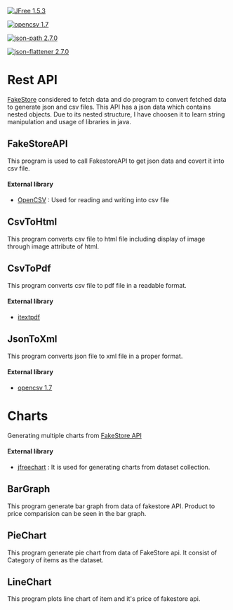 [![JFree 1.5.3](https://img.shields.io/badge/jfree-1.5.3-green.svg)](https://search.maven.org/artifact/org.jfree/jfreechart/1.5.3/jar) 

[![opencsv 1.7](https://img.shields.io/badge/opencsv-1.7-green.svg)](https://sourceforge.net/projects/opencsv/) 

[![json-path 2.7.0](https://img.shields.io/badge/json_path-2.7.0-green.svg)](https://search.maven.org/artifact/com.jayway.jsonpath/json-path/2.7.0/jar) 

[![json-flattener 2.7.0](https://img.shields.io/badge/json_flattener-0.14.0-green.svg)](https://search.maven.org/artifact/com.github.wnameless.json/json-flattener/0.14.0/jar) 


# Rest API 
[FakeStore](https://fakestoreapi.com/products) considered to fetch data and do program to convert fetched data to generate json and csv files. This API has a json data which contains nested objects. Due to its nested structure, I have choosen it to learn string manipulation and usage of libraries in java.

## FakeStoreAPI
This program is used to  call FakestoreAPI to get json data and covert it into csv file.

#### External library

- [OpenCSV](https://opencsv.sourceforge.net/) : Used for reading and writing into csv file


## CsvToHtml
This program converts csv file to html file including display of image through image attribute of html.

## CsvToPdf
This program converts csv file to pdf file in a readable format.
#### External library
- [itextpdf](https://github.com/itext/itextpdf)

## JsonToXml
This program converts json file to xml file in a proper format. 
#### External library
- [opencsv 1.7](https://img.shields.io/badge/opencsv-1.7-green.svg)


# Charts
Generating multiple charts from [FakeStore API](https://fakestoreapi.com/docs)
#### External library
- [jfreechart](https://github.com/jfree/jfreechart) : It is used for generating charts from dataset collection.


## BarGraph
This program generate bar graph from data of fakestore API. Product to price comparision can be seen in the bar graph.

## PieChart
This program generate pie chart from data of FakeStore api. It consist of Category of items as the dataset.

## LineChart
This program plots line chart of item and it's price of fakestore api.



